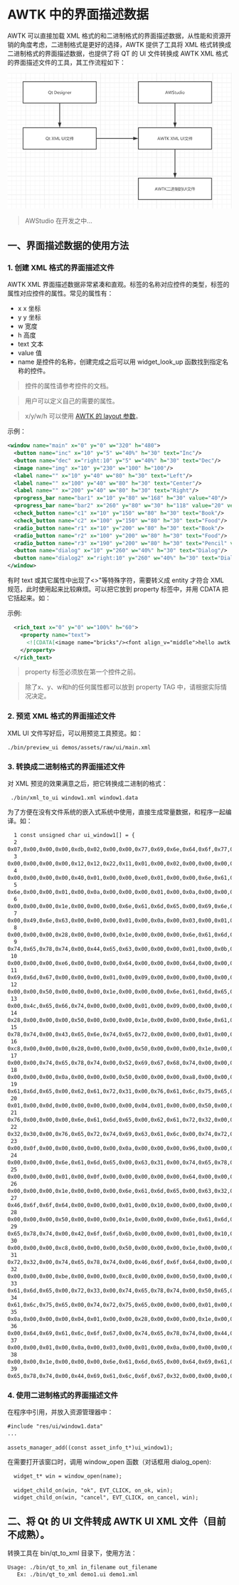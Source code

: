 # AWTK 中的界面描述数据

AWTK 可以直接加载 XML 格式的和二进制格式的界面描述数据，从性能和资源开销的角度考虑，二进制格式是更好的选择，AWTK 提供了工具将 XML 格式转换成二进制格式的界面描述数据，也提供了将 QT 的 UI 文件转换成 AWTK XML 格式的界面描述文件的工具，其工作流程如下：

![](images/ui_desc.png)

> AWStudio 在开发之中...

## 一、界面描述数据的使用方法

### 1. 创建 XML 格式的界面描述文件

AWTK XML 界面描述数据非常紧凑和直观。标签的名称对应控件的类型，标签的属性对应控件的属性。常见的属性有：

* x x 坐标
* y y 坐标
* w 宽度
* h 高度
* text 文本
* value 值
* name 是控件的名称，创建完成之后可以用 widget\_look\_up 函数找到指定名称的控件。

> 控件的属性请参考控件的文档。

> 用户可以定义自己的需要的属性。

> x/y/w/h 可以使用 [AWTK 的 layout 参数](layout.md)。

示例：

```xml
<window name="main" x="0" y="0" w="320" h="480">
  <button name="inc" x="10" y="5" w="40%" h="30" text="Inc"/>
  <button name="dec" x="right:10" y="5" w="40%" h="30" text="Dec"/>
  <image name="img" x="10" y="230" w="100" h="100"/>
  <label name="" x="10" y="40" w="80" h="30" text="Left"/>
  <label name="" x="100" y="40" w="80" h="30" text="Center"/>
  <label name="" x="200" y="40" w="80" h="30" text="Right"/>
  <progress_bar name="bar1" x="10" y="80" w="168" h="30" value="40"/>
  <progress_bar name="bar2" x="260" y="80" w="30" h="118" value="20" vertical="true"/>
  <check_button name="c1" x="10" y="150" w="80" h="30" text="Book"/>
  <check_button name="c2" x="100" y="150" w="80" h="30" text="Food"/>
  <radio_button name="r1" x="10" y="200" w="80" h="30" text="Book"/>
  <radio_button name="r2" x="100" y="200" w="80" h="30" text="Food"/>
  <radio_button name="r3" x="190" y="200" w="80" h="30" text="Pencil" value="true"/>
  <button name="dialog" x="10" y="260" w="40%" h="30" text="Dialog"/>
  <button name="dialog2" x="right:10" y="260" w="40%" h="30" text="Dialog2"/>
</window>
```

有时 text 或其它属性中出现了<>"等特殊字符，需要转义成 entity 才符合 XML 规范，此时使用起来比较麻烦。可以把它放到 property 标签中，并用 CDATA 把它括起来。如：

示例:

```xml
  <rich_text x="0" y="0" w="100%" h="60">
    <property name="text">
      <![CDATA[<image name="bricks"/><font align_v="middle">hello awtk!</font><font color="red" size="32">ZLG</font>]]>
    </property>
  </rich_text>
```
> property 标签必须放在第一个控件之前。

> 除了x、y、w和h的任何属性都可以放到 property TAG 中，请根据实际情况决定。

### 2. 预览 XML 格式的界面描述文件

XML UI 文件写好后，可以用预览工具预览。如：

```
./bin/preview_ui demos/assets/raw/ui/main.xml
```

### 3. 转换成二进制格式的界面描述文件

对 XML 预览的效果满意之后，把它转换成二进制的格式：

```
 ./bin/xml_to_ui window1.xml window1.data
```

为了方便在没有文件系统的嵌入式系统中使用，直接生成常量数据，和程序一起编译。如：

```
  1 const unsigned char ui_window1[] = {
  2 0x07,0x00,0x00,0x00,0xdb,0x02,0x00,0x00,0x77,0x69,0x6e,0x64,0x6f,0x77,0x31,0x00,0x64,0x61,0x74,0x61,
  3 0x00,0x00,0x00,0x00,0x12,0x12,0x22,0x11,0x01,0x00,0x02,0x00,0x00,0x00,0x00,0x00,0x00,0x00,0x00,0x00,
  4 0x00,0x00,0x00,0x00,0x40,0x01,0x00,0x00,0xe0,0x01,0x00,0x00,0x6e,0x61,0x6d,0x65,0x00,0x6d,0x61,0x69,
  5 0x6e,0x00,0x00,0x01,0x00,0x0a,0x00,0x00,0x00,0x01,0x00,0x0a,0x00,0x00,0x00,0x05,0x00,0x00,0x00,0x28,
  6 0x00,0x00,0x00,0x1e,0x00,0x00,0x00,0x6e,0x61,0x6d,0x65,0x00,0x69,0x6e,0x63,0x00,0x74,0x65,0x78,0x74,
  7 0x00,0x49,0x6e,0x63,0x00,0x00,0x00,0x01,0x00,0x0a,0x00,0x03,0x00,0x01,0x00,0x0a,0x00,0x00,0x00,0x05,
  8 0x00,0x00,0x00,0x28,0x00,0x00,0x00,0x1e,0x00,0x00,0x00,0x6e,0x61,0x6d,0x65,0x00,0x64,0x65,0x63,0x00,
  9 0x74,0x65,0x78,0x74,0x00,0x44,0x65,0x63,0x00,0x00,0x00,0x01,0x00,0x0b,0x00,0x00,0x00,0x00,0x00,0x0a,
 10 0x00,0x00,0x00,0xe6,0x00,0x00,0x00,0x64,0x00,0x00,0x00,0x64,0x00,0x00,0x00,0x6e,0x61,0x6d,0x65,0x00,
 11 0x69,0x6d,0x67,0x00,0x00,0x00,0x01,0x00,0x09,0x00,0x00,0x00,0x00,0x00,0x0a,0x00,0x00,0x00,0x28,0x00,
 12 0x00,0x00,0x50,0x00,0x00,0x00,0x1e,0x00,0x00,0x00,0x6e,0x61,0x6d,0x65,0x00,0x00,0x74,0x65,0x78,0x74,
 13 0x00,0x4c,0x65,0x66,0x74,0x00,0x00,0x00,0x01,0x00,0x09,0x00,0x00,0x00,0x00,0x00,0x64,0x00,0x00,0x00,
 14 0x28,0x00,0x00,0x00,0x50,0x00,0x00,0x00,0x1e,0x00,0x00,0x00,0x6e,0x61,0x6d,0x65,0x00,0x00,0x74,0x65,
 15 0x78,0x74,0x00,0x43,0x65,0x6e,0x74,0x65,0x72,0x00,0x00,0x00,0x01,0x00,0x09,0x00,0x00,0x00,0x00,0x00,
 16 0xc8,0x00,0x00,0x00,0x28,0x00,0x00,0x00,0x50,0x00,0x00,0x00,0x1e,0x00,0x00,0x00,0x6e,0x61,0x6d,0x65,
 17 0x00,0x00,0x74,0x65,0x78,0x74,0x00,0x52,0x69,0x67,0x68,0x74,0x00,0x00,0x00,0x01,0x00,0x0d,0x00,0x00,
 18 0x00,0x00,0x00,0x0a,0x00,0x00,0x00,0x50,0x00,0x00,0x00,0xa8,0x00,0x00,0x00,0x1e,0x00,0x00,0x00,0x6e,
 19 0x61,0x6d,0x65,0x00,0x62,0x61,0x72,0x31,0x00,0x76,0x61,0x6c,0x75,0x65,0x00,0x34,0x30,0x00,0x00,0x00,
 20 0x01,0x00,0x0d,0x00,0x00,0x00,0x00,0x00,0x04,0x01,0x00,0x00,0x50,0x00,0x00,0x00,0x1e,0x00,0x00,0x00,
 21 0x76,0x00,0x00,0x00,0x6e,0x61,0x6d,0x65,0x00,0x62,0x61,0x72,0x32,0x00,0x76,0x61,0x6c,0x75,0x65,0x00,
 22 0x32,0x30,0x00,0x76,0x65,0x72,0x74,0x69,0x63,0x61,0x6c,0x00,0x74,0x72,0x75,0x65,0x00,0x00,0x00,0x01,
 23 0x00,0x0f,0x00,0x00,0x00,0x00,0x00,0x0a,0x00,0x00,0x00,0x96,0x00,0x00,0x00,0x50,0x00,0x00,0x00,0x1e,
 24 0x00,0x00,0x00,0x6e,0x61,0x6d,0x65,0x00,0x63,0x31,0x00,0x74,0x65,0x78,0x74,0x00,0x42,0x6f,0x6f,0x6b,
 25 0x00,0x00,0x00,0x01,0x00,0x0f,0x00,0x00,0x00,0x00,0x00,0x64,0x00,0x00,0x00,0x96,0x00,0x00,0x00,0x50,
 26 0x00,0x00,0x00,0x1e,0x00,0x00,0x00,0x6e,0x61,0x6d,0x65,0x00,0x63,0x32,0x00,0x74,0x65,0x78,0x74,0x00,
 27 0x46,0x6f,0x6f,0x64,0x00,0x00,0x00,0x01,0x00,0x10,0x00,0x00,0x00,0x00,0x00,0x0a,0x00,0x00,0x00,0xc8,
 28 0x00,0x00,0x00,0x50,0x00,0x00,0x00,0x1e,0x00,0x00,0x00,0x6e,0x61,0x6d,0x65,0x00,0x72,0x31,0x00,0x74,
 29 0x65,0x78,0x74,0x00,0x42,0x6f,0x6f,0x6b,0x00,0x00,0x00,0x01,0x00,0x10,0x00,0x00,0x00,0x00,0x00,0x64,
 30 0x00,0x00,0x00,0xc8,0x00,0x00,0x00,0x50,0x00,0x00,0x00,0x1e,0x00,0x00,0x00,0x6e,0x61,0x6d,0x65,0x00,
 31 0x72,0x32,0x00,0x74,0x65,0x78,0x74,0x00,0x46,0x6f,0x6f,0x64,0x00,0x00,0x00,0x01,0x00,0x10,0x00,0x00,
 32 0x00,0x00,0x00,0xbe,0x00,0x00,0x00,0xc8,0x00,0x00,0x00,0x50,0x00,0x00,0x00,0x1e,0x00,0x00,0x00,0x6e,
 33 0x61,0x6d,0x65,0x00,0x72,0x33,0x00,0x74,0x65,0x78,0x74,0x00,0x50,0x65,0x6e,0x63,0x69,0x6c,0x00,0x76,
 34 0x61,0x6c,0x75,0x65,0x00,0x74,0x72,0x75,0x65,0x00,0x00,0x00,0x01,0x00,0x0a,0x00,0x00,0x00,0x01,0x00,
 35 0x0a,0x00,0x00,0x00,0x04,0x01,0x00,0x00,0x28,0x00,0x00,0x00,0x1e,0x00,0x00,0x00,0x6e,0x61,0x6d,0x65,
 36 0x00,0x64,0x69,0x61,0x6c,0x6f,0x67,0x00,0x74,0x65,0x78,0x74,0x00,0x44,0x69,0x61,0x6c,0x6f,0x67,0x00,
 37 0x00,0x00,0x01,0x00,0x0a,0x00,0x03,0x00,0x01,0x00,0x0a,0x00,0x00,0x00,0x04,0x01,0x00,0x00,0x28,0x00,
 38 0x00,0x00,0x1e,0x00,0x00,0x00,0x6e,0x61,0x6d,0x65,0x00,0x64,0x69,0x61,0x6c,0x6f,0x67,0x32,0x00,0x74,
 39 0x65,0x78,0x74,0x00,0x44,0x69,0x61,0x6c,0x6f,0x67,0x32,0x00,0x00,0x00,0x00,0x00,0x00,0x00,0x00,};
```

### 4. 使用二进制格式的界面描述文件

在程序中引用，并放入资源管理器中：

```
#include "res/ui/window1.data"
...

assets_manager_add((const asset_info_t*)ui_window1);
```

在需要打开该窗口时，调用 window\_open 函数（对话框用 dialog\_open):

```
  widget_t* win = window_open(name);

  widget_child_on(win, "ok", EVT_CLICK, on_ok, win);
  widget_child_on(win, "cancel", EVT_CLICK, on_cancel, win);
```

## 二、将 Qt 的 UI 文件转成 AWTK UI XML 文件（目前不成熟）。

转换工具在 bin/qt\_to\_xml 目录下，使用方法：

```
Usage: ./bin/qt_to_xml in_filename out_filename
   Ex: ./bin/qt_to_xml demo1.ui demo1.xml
```
